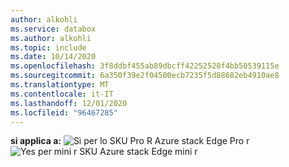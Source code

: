 ```yaml
---
author: alkohli
ms.service: databox
ms.author: alkohli
ms.topic: include
ms.date: 10/14/2020
ms.openlocfilehash: 3f8ddbf455ab89dbcff42252528f4bb50539115e
ms.sourcegitcommit: 6a350f39e2f04500ecb7235f5d88682eb4910ae8
ms.translationtype: MT
ms.contentlocale: it-IT
ms.lasthandoff: 12/01/2020
ms.locfileid: "96467285"
---
```

**si applica a:** ![ Sì per lo SKU Pro R ](media\azure-stack-edge-applies-to-skus\yes.png) Azure stack Edge Pro r ![ Yes per mini r SKU ](media\azure-stack-edge-applies-to-skus\yes.png) Azure stack Edge mini r &nbsp; &nbsp; &nbsp; &nbsp; &nbsp; &nbsp; &nbsp; &nbsp; &nbsp; &nbsp; &nbsp; &nbsp; &nbsp;&nbsp;  &nbsp;
